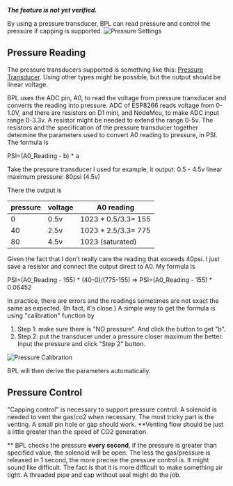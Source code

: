 **_The feature is not yet verified._**


By using a pressure transducer, BPL can read pressure and control the pressure if capping is supported.
![Pressure Settings](https://github.com/vitotai/BrewPiLess/blob/v35pre/img/pressure-setting.jpg?raw=true)

## Pressure Reading
The pressure transducers supported is something like this: [Pressure Transducer](http://www.auberins.com/index.php?main_page=product_info&cPath=38&products_id=311). Using other types might be possible, but the output should be linear voltage.

BPL uses the ADC pin, A0, to read the voltage from pressure transducer and converts the reading into pressure. ADC of ESP8266 reads voltage from 0-1.0V, and there are resistors on D1 mini, and NodeMcu, to make ADC input range 0-3.3v. A resistor might be needed to extend the range 0-5v. The resistors and the specification of the pressure transducer together determine the parameters used to convert A0 reading to pressure, in PSI. The formula is 

PSI=(A0_Reading - b) * a

Take the pressure transducer I used for example, it
output: 0.5 - 4.5v linear
maximum pressure: 80psi (4.5v)

There the output is

| pressure | voltage | A0 reading |
| ------- | ----- | ----- |
| 0    |  0.5v | 1023 * 0.5/3.3= 155 |
| 40   |  2.5v | 1023 * 2.5/3.3= 775 |
| 80   |  4.5v | 1023 (saturated) |

Given the fact that I don't really care the reading that exceeds 40psi. I just save a resistor and connect the output direct to A0. My formula is

PSI=(A0_Reading - 155) * (40-0)/(775-155) 
=> PSI=(A0_Reading - 155) * 0.06452

In practice, there are errors and the readings sometimes are not exact the same as expected. (In fact, it's close.) A simple way to get the formula is using "calibration" function by
1. Step 1: make sure there is "NO pressure". And click the button to get "b".
2. Step 2: put the transducer under a pressure closer maximum the better. Input the pressure and click "Step 2" button.

![Pressure Calibration](https://github.com/vitotai/BrewPiLess/blob/v35pre/img/pressure-cal.jpg?raw=true)

BPL will then derive the parameters automatically.

## Pressure Control
"Capping control" is necessary to support pressure control. A solenoid is needed to vent the gas/co2 when necessary. The most tricky part is the venting. A small pin hole or gap should work. **Venting flow should be just a little greater than the speed of CO2 generation.

** BPL checks the pressure **every second**, if the pressure is greater than specified value, the solenoid will be open. The less the gas/pressure is released in 1 second, the more precise the pressure control is. It might sound like difficult. The fact is that it is more difficult to make something air tight. A threaded pipe and cap without seal might do the job.
